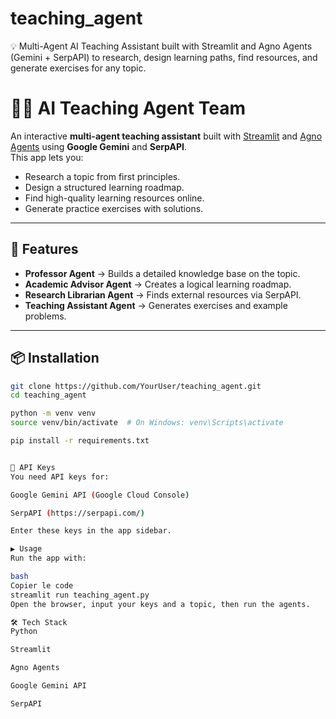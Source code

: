 # teaching_agent
💡 Multi-Agent AI Teaching Assistant built with Streamlit and Agno Agents (Gemini + SerpAPI) to research, design learning paths, find resources, and generate exercises for any topic.
# 👨‍🏫 AI Teaching Agent Team

An interactive **multi-agent teaching assistant** built with [Streamlit](https://streamlit.io/) and [Agno Agents](https://pypi.org/project/agno/) using **Google Gemini** and **SerpAPI**.  
This app lets you:
- Research a topic from first principles.
- Design a structured learning roadmap.
- Find high-quality learning resources online.
- Generate practice exercises with solutions.

---

## 🚀 Features
- **Professor Agent** → Builds a detailed knowledge base on the topic.
- **Academic Advisor Agent** → Creates a logical learning roadmap.
- **Research Librarian Agent** → Finds external resources via SerpAPI.
- **Teaching Assistant Agent** → Generates exercises and example problems.

---
## 📦 Installation

```bash
git clone https://github.com/YourUser/teaching_agent.git
cd teaching_agent

python -m venv venv
source venv/bin/activate  # On Windows: venv\Scripts\activate

pip install -r requirements.txt


🔑 API Keys
You need API keys for:

Google Gemini API (Google Cloud Console)

SerpAPI (https://serpapi.com/)

Enter these keys in the app sidebar.

▶️ Usage
Run the app with:

bash
Copier le code
streamlit run teaching_agent.py
Open the browser, input your keys and a topic, then run the agents.

🛠 Tech Stack
Python

Streamlit

Agno Agents

Google Gemini API

SerpAPI
